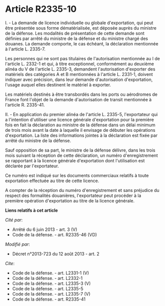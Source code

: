 # Article R2335-10

I. - La demande de licence individuelle ou globale d'exportation, qui peut être présentée sous forme dématérialisée, est
déposée auprès du ministre de la défense. Les modalités de présentation de cette demande sont définies par arrêté du ministre
de la défense et du ministre chargé des douanes. La demande comporte, le cas échéant, la déclaration mentionnée à l'article
L. 2335-7. 

Les personnes qui ne sont pas titulaires de l'autorisation mentionnée au I de l'article L. 2332-1 et qui, à titre
exceptionnel, conformément au deuxième alinéa du V de l'article L. 2335-3, demandent l'autorisation d'exporter des matériels
des catégories A et B mentionnées à l'article L. 2331-1, doivent indiquer avec précision, dans leur demande d'autorisation
d'exportation, l'usage auquel elles destinent le matériel à exporter.

Les matériels destinés à être transbordés dans les ports ou aérodromes de France font l'objet de la demande d'autorisation de
transit mentionnée à l'article R. 2335-41.

II. - En application du premier alinéa de l'article L. 2335-5, l'exportateur qui a l'intention d'utiliser une licence
générale d'exportation pour la première fois en fait la déclaration au ministre de la défense dans un délai minimum de trois
mois avant la date à laquelle il envisage de débuter les opérations d'exportation. La liste des informations jointes à la
déclaration est fixée par arrêté du ministre de la défense.

Sauf opposition de sa part, le ministre de la défense délivre, dans les trois mois suivant la réception de cette déclaration,
un numéro d'enregistrement se rapportant à la licence générale d'exportation dont l'utilisation est déclarée par
l'exportateur.

Ce numéro est indiqué sur les documents commerciaux relatifs à toute exportation effectuée au titre de cette licence.

A compter de la réception du numéro d'enregistrement et sans préjudice du respect des formalités douanières, l'exportateur
peut procéder à la première opération d'exportation au titre de la licence générale.

**Liens relatifs à cet article**

_Cité par_:

  - Arrêté du 6 juin 2013 - art. 3 (V)
  - Code de la défense. - art. R2335-46 (VD)

_Modifié par_:

  - Décret n°2013-723 du 12 août 2013 - art. 2

_Cite_:

  - Code de la défense. - art. L2331-1 (V)
  - Code de la défense. - art. L2332-1
  - Code de la défense. - art. L2335-3 (V)
  - Code de la défense. - art. L2335-5
  - Code de la défense. - art. L2335-7 (V)
  - Code de la défense. - art. R2335-41
